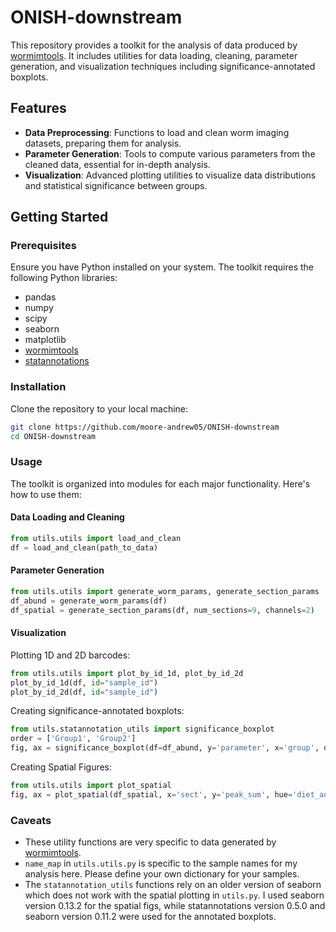# ONISH-downstream

This repository provides a toolkit for the analysis of data produced by [wormimtools](https://github.com/moore-andrew05/worm-imtools). It includes utilities for data loading, cleaning, parameter generation, and visualization techniques including significance-annotated boxplots.

## Features

- **Data Preprocessing**: Functions to load and clean worm imaging datasets, preparing them for analysis.
- **Parameter Generation**: Tools to compute various parameters from the cleaned data, essential for in-depth analysis.
- **Visualization**: Advanced plotting utilities to visualize data distributions and statistical significance between groups.

## Getting Started

### Prerequisites

Ensure you have Python installed on your system. The toolkit requires the following Python libraries:

- pandas
- numpy
- scipy
- seaborn
- matplotlib
- [wormimtools](https://github.com/moore-andrew05/worm-imtools)
- [statannotations](https://github.com/trevismd/statannotations)

### Installation

Clone the repository to your local machine:

```bash
git clone https://github.com/moore-andrew05/ONISH-downstream
cd ONISH-downstream
```

### Usage

The toolkit is organized into modules for each major functionality. Here's how to use them:

#### Data Loading and Cleaning

```python
from utils.utils import load_and_clean
df = load_and_clean(path_to_data)
```

#### Parameter Generation

```python
from utils.utils import generate_worm_params, generate_section_params
df_abund = generate_worm_params(df)
df_spatial = generate_section_params(df, num_sections=9, channels=2)
```

#### Visualization

Plotting 1D and 2D barcodes:

```python
from utils.utils import plot_by_id_1d, plot_by_id_2d
plot_by_id_1d(df, id="sample_id")
plot_by_id_2d(df, id="sample_id")
```

Creating significance-annotated boxplots:

```python
from utils.statannotation_utils import significance_boxplot
order = ['Group1', 'Group2']
fig, ax = significance_boxplot(df=df_abund, y='parameter', x='group', order=order)
```

Creating Spatial Figures:  

```python
from utils.utils import plot_spatial
fig, ax = plot_spatial(df_spatial, x='sect', y='peak_sum', hue='diet_and_channel')
```

### Caveats  

- These utility functions are very specific to data generated by [wormimtools](https://github.com/moore-andrew05/worm-imtools). 
- `name_map` in `utils.utils.py` is specific to the sample names for my analysis here. Please define your own dictionary for your samples.
- The `statannotation_utils` functions rely on an older version of seaborn which does not work with the spatial plotting in `utils.py`. I used seaborn version 0.13.2 for the spatial figs, while statannotations version 0.5.0 and seaborn version 0.11.2 were used for the annotated boxplots. 